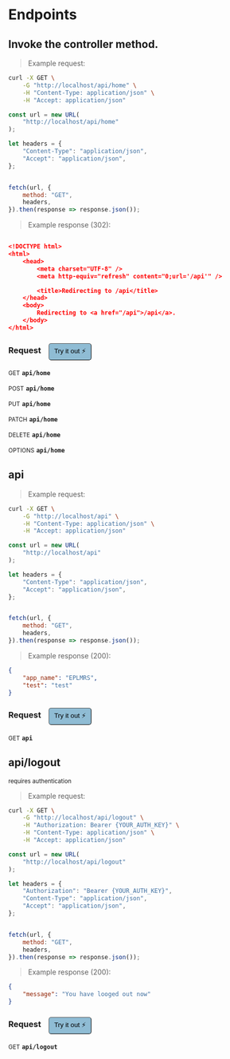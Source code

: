 # Endpoints


## Invoke the controller method.




> Example request:

```bash
curl -X GET \
    -G "http://localhost/api/home" \
    -H "Content-Type: application/json" \
    -H "Accept: application/json"
```

```javascript
const url = new URL(
    "http://localhost/api/home"
);

let headers = {
    "Content-Type": "application/json",
    "Accept": "application/json",
};


fetch(url, {
    method: "GET",
    headers,
}).then(response => response.json());
```


> Example response (302):

```json

<!DOCTYPE html>
<html>
    <head>
        <meta charset="UTF-8" />
        <meta http-equiv="refresh" content="0;url='/api'" />

        <title>Redirecting to /api</title>
    </head>
    <body>
        Redirecting to <a href="/api">/api</a>.
    </body>
</html>
```
<div id="execution-results-GETapi-home" hidden>
    <blockquote>Received response<span id="execution-response-status-GETapi-home"></span>:</blockquote>
    <pre class="json"><code id="execution-response-content-GETapi-home"></code></pre>
</div>
<div id="execution-error-GETapi-home" hidden>
    <blockquote>Request failed with error:</blockquote>
    <pre><code id="execution-error-message-GETapi-home"></code></pre>
</div>
<form id="form-GETapi-home" data-method="GET" data-path="api/home" data-authed="0" data-hasfiles="0" data-headers='{"Content-Type":"application\/json","Accept":"application\/json"}' onsubmit="event.preventDefault(); executeTryOut('GETapi-home', this);">
<h3>
    Request&nbsp;&nbsp;&nbsp;
        <button type="button" style="background-color: #8fbcd4; padding: 5px 10px; border-radius: 5px; border-width: thin;" id="btn-tryout-GETapi-home" onclick="tryItOut('GETapi-home');">Try it out ⚡</button>
    <button type="button" style="background-color: #c97a7e; padding: 5px 10px; border-radius: 5px; border-width: thin;" id="btn-canceltryout-GETapi-home" onclick="cancelTryOut('GETapi-home');" hidden>Cancel</button>&nbsp;&nbsp;
    <button type="submit" style="background-color: #6ac174; padding: 5px 10px; border-radius: 5px; border-width: thin;" id="btn-executetryout-GETapi-home" hidden>Send Request 💥</button>
    </h3>
<p>
<small class="badge badge-green">GET</small>
 <b><code>api/home</code></b>
</p>
<p>
<small class="badge badge-black">POST</small>
 <b><code>api/home</code></b>
</p>
<p>
<small class="badge badge-darkblue">PUT</small>
 <b><code>api/home</code></b>
</p>
<p>
<small class="badge badge-purple">PATCH</small>
 <b><code>api/home</code></b>
</p>
<p>
<small class="badge badge-red">DELETE</small>
 <b><code>api/home</code></b>
</p>
<p>
<small class="badge badge-grey">OPTIONS</small>
 <b><code>api/home</code></b>
</p>
</form>


## api




> Example request:

```bash
curl -X GET \
    -G "http://localhost/api" \
    -H "Content-Type: application/json" \
    -H "Accept: application/json"
```

```javascript
const url = new URL(
    "http://localhost/api"
);

let headers = {
    "Content-Type": "application/json",
    "Accept": "application/json",
};


fetch(url, {
    method: "GET",
    headers,
}).then(response => response.json());
```


> Example response (200):

```json
{
    "app_name": "EPLMRS",
    "test": "test"
}
```
<div id="execution-results-GETapi" hidden>
    <blockquote>Received response<span id="execution-response-status-GETapi"></span>:</blockquote>
    <pre class="json"><code id="execution-response-content-GETapi"></code></pre>
</div>
<div id="execution-error-GETapi" hidden>
    <blockquote>Request failed with error:</blockquote>
    <pre><code id="execution-error-message-GETapi"></code></pre>
</div>
<form id="form-GETapi" data-method="GET" data-path="api" data-authed="0" data-hasfiles="0" data-headers='{"Content-Type":"application\/json","Accept":"application\/json"}' onsubmit="event.preventDefault(); executeTryOut('GETapi', this);">
<h3>
    Request&nbsp;&nbsp;&nbsp;
        <button type="button" style="background-color: #8fbcd4; padding: 5px 10px; border-radius: 5px; border-width: thin;" id="btn-tryout-GETapi" onclick="tryItOut('GETapi');">Try it out ⚡</button>
    <button type="button" style="background-color: #c97a7e; padding: 5px 10px; border-radius: 5px; border-width: thin;" id="btn-canceltryout-GETapi" onclick="cancelTryOut('GETapi');" hidden>Cancel</button>&nbsp;&nbsp;
    <button type="submit" style="background-color: #6ac174; padding: 5px 10px; border-radius: 5px; border-width: thin;" id="btn-executetryout-GETapi" hidden>Send Request 💥</button>
    </h3>
<p>
<small class="badge badge-green">GET</small>
 <b><code>api</code></b>
</p>
</form>


## api/logout

<small class="badge badge-darkred">requires authentication</small>



> Example request:

```bash
curl -X GET \
    -G "http://localhost/api/logout" \
    -H "Authorization: Bearer {YOUR_AUTH_KEY}" \
    -H "Content-Type: application/json" \
    -H "Accept: application/json"
```

```javascript
const url = new URL(
    "http://localhost/api/logout"
);

let headers = {
    "Authorization": "Bearer {YOUR_AUTH_KEY}",
    "Content-Type": "application/json",
    "Accept": "application/json",
};


fetch(url, {
    method: "GET",
    headers,
}).then(response => response.json());
```


> Example response (200):

```json
{
    "message": "You have looged out now"
}
```
<div id="execution-results-GETapi-logout" hidden>
    <blockquote>Received response<span id="execution-response-status-GETapi-logout"></span>:</blockquote>
    <pre class="json"><code id="execution-response-content-GETapi-logout"></code></pre>
</div>
<div id="execution-error-GETapi-logout" hidden>
    <blockquote>Request failed with error:</blockquote>
    <pre><code id="execution-error-message-GETapi-logout"></code></pre>
</div>
<form id="form-GETapi-logout" data-method="GET" data-path="api/logout" data-authed="1" data-hasfiles="0" data-headers='{"Authorization":"Bearer {YOUR_AUTH_KEY}","Content-Type":"application\/json","Accept":"application\/json"}' onsubmit="event.preventDefault(); executeTryOut('GETapi-logout', this);">
<h3>
    Request&nbsp;&nbsp;&nbsp;
        <button type="button" style="background-color: #8fbcd4; padding: 5px 10px; border-radius: 5px; border-width: thin;" id="btn-tryout-GETapi-logout" onclick="tryItOut('GETapi-logout');">Try it out ⚡</button>
    <button type="button" style="background-color: #c97a7e; padding: 5px 10px; border-radius: 5px; border-width: thin;" id="btn-canceltryout-GETapi-logout" onclick="cancelTryOut('GETapi-logout');" hidden>Cancel</button>&nbsp;&nbsp;
    <button type="submit" style="background-color: #6ac174; padding: 5px 10px; border-radius: 5px; border-width: thin;" id="btn-executetryout-GETapi-logout" hidden>Send Request 💥</button>
    </h3>
<p>
<small class="badge badge-green">GET</small>
 <b><code>api/logout</code></b>
</p>
<p>
<label id="auth-GETapi-logout" hidden>Authorization header: <b><code>Bearer </code></b><input type="text" name="Authorization" data-prefix="Bearer " data-endpoint="GETapi-logout" data-component="header"></label>
</p>
</form>



